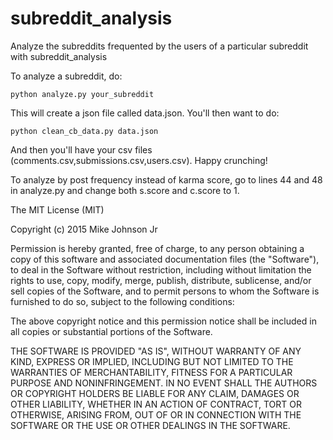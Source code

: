 # subreddit_analysis
Analyze the subreddits frequented by the users of a particular subreddit with subreddit_analysis

To analyze a subreddit, do:

    python analyze.py your_subreddit
    
This will create a json file called data.json. You'll then want to do:

    python clean_cb_data.py data.json

And then you'll have your csv files (comments.csv,submissions.csv,users.csv). Happy crunching!

To analyze by post frequency instead of karma score, go to lines 44 and 48 in analyze.py and change both s.score and c.score to 1. 
    
The MIT License (MIT)

Copyright (c) 2015 Mike Johnson Jr

Permission is hereby granted, free of charge, to any person obtaining a copy
of this software and associated documentation files (the "Software"), to deal
in the Software without restriction, including without limitation the rights
to use, copy, modify, merge, publish, distribute, sublicense, and/or sell
copies of the Software, and to permit persons to whom the Software is
furnished to do so, subject to the following conditions:

The above copyright notice and this permission notice shall be included in
all copies or substantial portions of the Software.

THE SOFTWARE IS PROVIDED "AS IS", WITHOUT WARRANTY OF ANY KIND, EXPRESS OR
IMPLIED, INCLUDING BUT NOT LIMITED TO THE WARRANTIES OF MERCHANTABILITY,
FITNESS FOR A PARTICULAR PURPOSE AND NONINFRINGEMENT. IN NO EVENT SHALL THE
AUTHORS OR COPYRIGHT HOLDERS BE LIABLE FOR ANY CLAIM, DAMAGES OR OTHER
LIABILITY, WHETHER IN AN ACTION OF CONTRACT, TORT OR OTHERWISE, ARISING FROM,
OUT OF OR IN CONNECTION WITH THE SOFTWARE OR THE USE OR OTHER DEALINGS IN
THE SOFTWARE.
    
